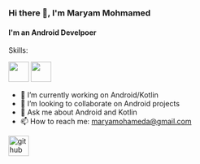### Hi there 👋, I'm Maryam Mohmamed
#### I'm an Android Develpoer
Skills:

<img src='https://img.shields.io/badge/Android-3DDC84?logo=android&logoColor=white&style=for-the-badge' height='40'/> <img src='https://img.shields.io/badge/kotlin-%230095D5.svg?&style=for-the-badge&logo=kotlin&logoColor=white' height='40'/> 

- 🔭 I’m currently working on Android/Kotlin 
- 👯 I’m looking to collaborate on Android projects 
- 💬 Ask me about Android and Kotlin 
- 📫 How to reach me: maryamohameda@gmail.com 


[<img src='https://img.shields.io/badge/github-%23100000.svg?&style=for-the-badge&logo=github&logoColor=white' alt='github' height='40'>](https://github.com/maryamohamed) 

